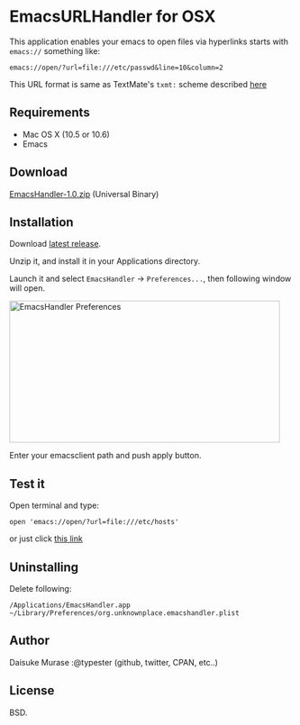 EmacsURLHandler for OSX
=======================

This application enables your emacs to open files via hyperlinks starts with `emacs://` something like:

    emacs://open/?url=file:///etc/passwd&line=10&column=2

This URL format is same as TextMate's `txmt:` scheme described [here](http://manual.macromates.com/en/using_textmate_from_terminal#url_scheme_html)

Requirements
------------

* Mac OS X (10.5 or 10.6)
* Emacs

Download
--------

[EmacsHandler-1.0.zip](http://cloud.github.com/downloads/typester/emacs-handler/EmacsHandler-1.0.zip) (Universal Binary)

Installation
------------

Download [latest release](http://cloud.github.com/downloads/typester/emacs-handler/EmacsHandler-1.0.zip).

Unzip it, and install it in your Applications directory.

Launch it and select `EmacsHandler` -> `Preferences...`, then following window will open.

<a href="http://www.flickr.com/photos/typester/4060516152/" title="EmacsHandler Preferences by typester, on Flickr"><img src="http://farm3.static.flickr.com/2561/4060516152_16d3370a7a_o.png" width="480" height="252" alt="EmacsHandler Preferences" /></a>

Enter your emacsclient path and push apply button.

Test it
-------

Open terminal and type:

    open 'emacs://open/?url=file:///etc/hosts'

or just click [this link](emacs://open/?url=file:///etc/hosts)


Uninstalling
------------

Delete following:

    /Applications/EmacsHandler.app
    ~/Library/Preferences/org.unknownplace.emacshandler.plist


Author
------

Daisuke Murase :@typester (github, twitter, CPAN, etc..)

License
-------

BSD.

